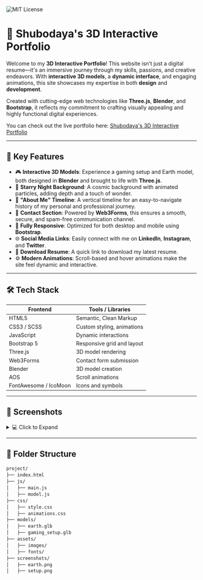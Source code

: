 ![MIT License](https://img.shields.io/badge/License-MIT-yellow.svg)
# 🌟 Shubodaya's 3D Interactive Portfolio

Welcome to my **3D Interactive Portfolio**! This website isn’t just a digital resume—it's an immersive journey through my skills, passions, and creative endeavors. With **interactive 3D models**, a **dynamic interface**, and engaging animations, this site showcases my expertise in both **design** and **development**.

Created with cutting-edge web technologies like **Three.js**, **Blender**, and **Bootstrap**, it reflects my commitment to crafting visually appealing and highly functional digital experiences. 

You can check out the live portfolio here: [Shubodaya's 3D Interactive Portfolio](https://shubodaya.github.io/3D-Portfolio/)

---

## 🚀 Key Features

- 🎮 **Interactive 3D Models**: Experience a gaming setup and Earth model, both designed in **Blender** and brought to life with **Three.js**.
- 🌠 **Starry Night Background**: A cosmic background with animated particles, adding depth and a touch of wonder.
- 🧠 **"About Me" Timeline**: A vertical timeline for an easy-to-navigate history of my personal and professional journey.
- 💬 **Contact Section**: Powered by **Web3Forms**, this ensures a smooth, secure, and spam-free communication channel.
- 📱 **Fully Responsive**: Optimized for both desktop and mobile using **Bootstrap**.
- 🌐 **Social Media Links**: Easily connect with me on **LinkedIn**, **Instagram**, and **Twitter**.
- 📄 **Download Resume**: A quick link to download my latest resume.
- ⚙️ **Modern Animations**: Scroll-based and hover animations make the site feel dynamic and interactive.

---

## 🛠️ Tech Stack

| Frontend     | Tools / Libraries           |
|--------------|-----------------------------|
| HTML5        | Semantic, Clean Markup      |
| CSS3 / SCSS  | Custom styling, animations  |
| JavaScript   | Dynamic interactions        |
| Bootstrap 5  | Responsive grid and layout  |
| Three.js     | 3D model rendering          |
| Web3Forms    | Contact form submission     |
| Blender      | 3D model creation           |
| AOS          | Scroll animations           |
| FontAwesome / IcoMoon | Icons and symbols |

---

## 📸 Screenshots

<details>
<summary>💻 Click to Expand</summary>

| 3D Earth | Gaming Setup |
|---------|--------------|
| ![Earth Model](./screenshots/earth.png) | ![Gaming Setup](./screenshots/setup.png) |

</details>

---

## 📂 Folder Structure

```bash
project/
├── index.html
├── js/
│   ├── main.js
│   ├── model.js
├── css/
│   ├── style.css
│   ├── animations.css
├── models/
│   ├── earth.glb
│   ├── gaming_setup.glb
├── assets/
│   ├── images/
│   ├── fonts/
├── screenshots/
│   ├── earth.png
│   ├── setup.png
